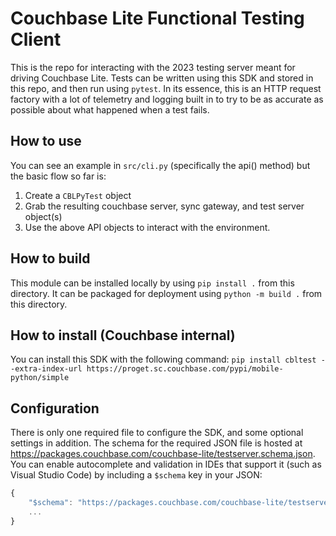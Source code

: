 # Couchbase Lite Functional Testing Client

This is the repo for interacting with the 2023 testing server meant for driving Couchbase Lite.  Tests can be written using this SDK and stored in this repo, and then run using `pytest`.  In its essence, this is an HTTP request factory with a lot of telemetry and logging built in to try to be as accurate as possible about what happened when a test fails.

## How to use

You can see an example in `src/cli.py` (specifically the api() method) but the basic flow so far is:

1. Create a `CBLPyTest` object
2. Grab the resulting couchbase server, sync gateway, and test server object(s)
3. Use the above API objects to interact with the environment.

## How to build

This module can be installed locally by using `pip install .` from this directory.  It can be packaged for deployment using `python -m build .` from this directory.

## How to install (Couchbase internal)

You can install this SDK with the following command: `pip install cbltest --extra-index-url https://proget.sc.couchbase.com/pypi/mobile-python/simple`

## Configuration

There is only one required file to configure the SDK, and some optional settings in addition.  The schema for the required JSON file is hosted at https://packages.couchbase.com/couchbase-lite/testserver.schema.json.  You can enable autocomplete and validation in IDEs that support it (such as Visual Studio Code) by including a `$schema` key in your JSON:

```javascript
{
    "$schema": "https://packages.couchbase.com/couchbase-lite/testserver.schema.json",
    ...
}
```
